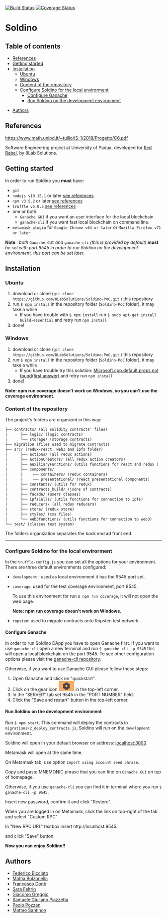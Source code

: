 [![Build Status](https://travis-ci.com/8LabSolutions/Soldino-PoC.svg?branch=final)](https://travis-ci.com/8LabSolutions/Soldino-PoC)
[![Coverage Status](https://coveralls.io/repos/github/8LabSolutions/Soldino-PoC/badge.svg?branch=final)](https://coveralls.io/github/8LabSolutions/Soldino-PoC?branch=final)
# Soldino

## Table of contents

- [References](#references)
- [Getting started](#getting-started)
- [Installation](#installation)
  * [Ubuntu](#ubuntu)
  * [Windows](#windows)
  * [Content of the repository](#content-of-the-repository)
  * [Configure Soldino for the local envirorment](#configure-soldino-for-the-local-envirorment)
    + [Configure Ganache](#configure-ganache)
    + [Run Soldino on the development environment](#run-soldino-on-the-development-environment)
+ [Authors](#authors)

## References

https://www.math.unipd.it/~tullio/IS-1/2018/Progetto/C6.pdf

Software Engineering project at University of Padua, developed for [Red Babel](http://redbabel.com/), by 8Lab Solutions.

## Getting started

In order to run Soldino you **must** have:

- `git`
- `nodejs v10.15.1` or later [see references](https://nodejs.org/en/)
- `npm v3.5.2` or later [see references](https://www.npmjs.com/get-npm)
- `truffle v5.0.5`   [ see references](https://www.truffleframework.com/docs/truffle/getting-started/installation)
- one or both: 
  - `Ganache GUI`  if you want an user interface for the local blockchain.
  - `ganache-cli` if you want fast local blockchain on command line.
- `metamask plugin` for `Google Chrome v64 or later` or `Mozilla Firefox v71 or later`

**Note** : *both* `Ganache GUI` *and* `ganache-cli` *(this is provided by default)*   **must**   *be set with port 9545 in order to run Soldino on the development environment, this port can be set later.*

## Installation

### Ubuntu

1. download or clone (`git clone https://github.com/8LabSolutions/Soldino-PoC.git` ) this repository 
2. run `$ npm install` in the repository folder (`Soldino-PoC` folder), it may take a while
   - If you have trouble with `$ npm install` run `$ sudo apt-get install build-essential` and retry run `npm install`
3. done!

### Windows

1. download or clone (`git clone https://github.com/8LabSolutions/Soldino-PoC.git` ) this repository
2. run `$ npm install` in the repository folder (`Soldino-PoC` folder), it may take a while
   - If you have trouble try this solution: [Microsoft.cpp.default.props not found(first answer)](https://stackoverflow.com/questions/41695251/c-microsoft-cpp-default-props-was-not-found) and retry run `npm install`
3. done!

**Note: npm run coverage doesn't work on Windows, so you can't use the coverage environment.**

### Content of the repository

The project's folders are organized in this way:

```
├── contracts/ (all solidity contracts' files)
|      ├── logic/ (logic contracts)
|      └── storage/ (storage contracts)
├── migration (files used to migrate contracts)
├── src/ (redux-react, web3 and ipfs folder)
|      ├── actions/ (all redux actions)
|      ├── actionCreators/ (all redux action creators)
|      ├── auxiliaryFunctions/ (utils functions for react and redux )
|      ├── components/
|      |    ├── containers/ (redux containers)
|      |    └── presentational/ (react presentational components)
|      ├── constants/ (utils for redux)
|      ├── contracts_build/ (jsons of contracts)
|      ├── facade/ (users classes)
|      ├── ipfsCalls/ (utils functions for connection to ipfs)
|      ├── reducers/ (all redux reducers)
|      ├── store/ (redux store)
|      ├── styles/ (css files)
|      └── web3functions/ (utils functions for connection to web3)
└── test/ (classes test system)
```

The folders organization separates the back end ad front end. 

------

### Configure Soldino for the local envirorment

In the `truffle-config.js` you can set all the options for your environment. There are three default environments configured:

- `development` : used as local environment it has the 9545 port set.

- `coverage`: used for the test coverage environment, port 8545. 

  To use this environment for run `$ npm run coverage`, it will not open the web page. 

  **Note: npm run coverage doesn't work on Windows.**

- `ropsten`: used to migrate contracts onto Ropsten test network.

#### Configure Ganache

In order to run Soldino DApp you have to open Ganache first. If you want to use `ganache-cli` open a new terminal and run `$ ganache-cli -p 9545` this will open a local blockchain on the port 9545. To see other configuration options please visit the [ganache-cli repository](https://github.com/trufflesuite/ganache-cli).

Otherwise, if you want to use Ganache GUI please follow these steps:

1. Open Ganache and click on "quickstart".
2. Click on the gear icon ![rotella](./images/rotella.png) in the top-left corner.
3. In the "SERVER" tab set 9545 in the "PORT NUMBER" field.
4. Click the "Save and restart" button in the top-left corner.

#### Run Soldino on the development environment

Run `$ npm start`. This command will deploy the contracts in `migrations/2_deploy_contracts.js`, Soldino will run on the `development` environment.

Soldino will open in your default browser on address: [localhost:3000](http://localhost:3000). 

Metamask will open at the same time. 

On Metamask tab, use option `Import using account seed phrase`.

Copy and paste MNEMONIC phrase that you can find on `Ganache GUI` on top of homepage.

Otherwise, if you use `ganache-cli` you can find it in terminal where you run `$ ganache-cli -p 9545`.

Insert new password, confirm it and click "Restore".

When you are logged in on Metamask, click the link on top-right of the tab and select "Custom RPC".

In "New RPC URL" textbox insert http://localhost:9545. 

and click "Save" button.

**Now you can enjoy Soldino!!**

## Authors

- [Federico Bicciato](https://github.com/nevepura)
- [Mattia Bolzonella](https://github.com/KamiShire)
- [Francesco Donè](https://github.com/francescodone)
- [Sara Feltrin](https://github.com/BluePerception)
- [Giacomo Greggio](https://github.com/giacomogreggio)
- [Samuele Giuliano Piazzetta](https://github.com/piaz97)
- [Paolo Pozzan](https://github.com/pozza96)
- [Matteo Santinon](https://github.com/MatteoSantinon)

